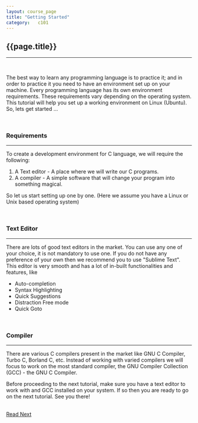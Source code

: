 ```yaml
---
layout: course_page
title: "Getting Started"
category:	c101
---
```

<h2 id="getting-started" class="clay">{{page.title}}</h2>
<hr class="large orange" />
<ul id="agenda"></ul>

<br/>
<p>The best way to learn any programming language is to practice it; and in order to practice it you need to have an environment set up on your machine. Every programming language has its own environment requirements. These requirements vary depending on the operating system. This tutorial will help you set up a working environment on Linux (Ubuntu). So, lets get started ...</p>

<br/>
<h3 id="requirements" class="clay">Requirements</h4>
<hr class="orange medium"/>
<p>To create a development environment for C language, we will require the following:</p>
<ol>
	<li><span class="italic">A Text editor</span> - A place where we will write our C programs.</li>
	<li><span class="italic">A compiler</span> - A simple software that will change your program into something magical.</li>
</ol>
<p>So let us start setting up one by one. (Here we assume you have a Linux or Unix based operating system)</p>

<br/>
<h3 id="text-editor" class="clay">Text Editor</h3>
<hr class="orange medium"/>
<p>There are lots of good text editors in the market. You can use any one of your choice, it is not mandatory to use one. If you do not have any preference of your own then we recommend you to use <span class="italic">"Sublime Text"</span>. This editor is very smooth and has a lot of in-built functionalities and features, like</p>
<ul>
	<li>Auto-completion</li>
	<li>Syntax Highlighting</li>
	<li>Quick Suggestions</li>
	<li>Distraction Free mode</li>
	<li>Quick Goto</li>
</ul>

<br/>
<h3 id="compiler" class="clay">Compiler</h3>
<hr class="orange medium"/>
<p>There are various C compilers present in the market like GNU C Compiler, Turbo C, Borland C, etc. Instead of working with varied compilers we will focus to work on the most standard compiler, the <span class="italic">GNU Compiler Collection (GCC) - the GNU C Compiler</span>.</p>

<p>Before proceeding to the next tutorial, make sure you have a text editor to work with and GCC installed on your system. If so then you are ready to go on the next tutorial. See you there!</p>

<br/>
<a class="btn btn-default" href="{% post_url /courses/c101/2014-01-30-c101-computer-fundamentals %}">Read Next</a>

<!--div class="code-statement clay">
	<p class="code-question">
		Write a program that outputs "Hello, World\n".
	</p>
	<p class="code-form">include code_upload_form.html qid="c101:1" </p>
</div-->

<!--table class="table table-hover">
<thead>
	<tr>
		<th>Title</th>
	</tr>
</thead>
{% tablerow lecture in site.categories.course-c-page %}
  <a href="{{ lecture.url }}">{{ lecture.title }}</a>
{% endtablerow %}
</table-->